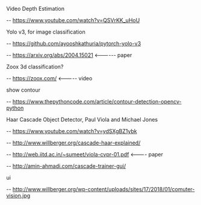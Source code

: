 Video Depth Estimation

--  https://www.youtube.com/watch?v=QSVrKK_uHoU


Yolo v3, for image classification

-- https://github.com/ayooshkathuria/pytorch-yolo-v3

-- https://arxiv.org/abs/2004.15021   <------ paper

Zoox 3d classification?

-- https://zoox.com/ <----- video

show contour

-- https://www.thepythoncode.com/article/contour-detection-opencv-python


Haar Cascade Object Detector, Paul Viola and Michael Jones

-- https://www.youtube.com/watch?v=ydSXgBZ1ybk

-- http://www.willberger.org/cascade-haar-explained/

-- http://web.iitd.ac.in/~sumeet/viola-cvpr-01.pdf  <---- paper

-- http://amin-ahmadi.com/cascade-trainer-gui/

ui

-- http://www.willberger.org/wp-content/uploads/sites/17/2018/01/comuter-vision.jpg


